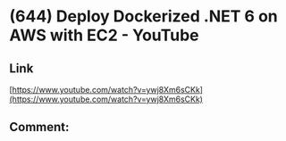 # (644) Deploy Dockerized .NET 6 on AWS with EC2 - YouTube
## Link 
 [https://www.youtube.com/watch?v=ywj8Xm6sCKk](https://www.youtube.com/watch?v=ywj8Xm6sCKk) 
 ## Comment: